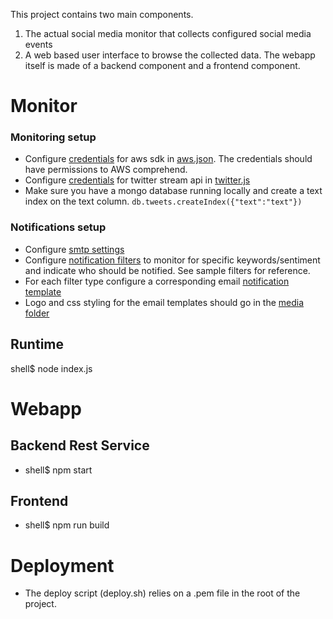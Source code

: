 This project contains two main components.
1. The actual social media monitor that collects configured social media events
2. A web based user interface to browse the collected data. The webapp itself is made of a backend component and a frontend component.


# Monitor

### Monitoring setup
- Configure [credentials](https://console.aws.amazon.com/iam/home) for aws sdk in [aws.json](monitor/configuration/aws.json). The credentials should have permissions to AWS comprehend.
- Configure [credentials](https://developer.twitter.com) for twitter stream api in [twitter.js](monitor/configuration/twitter.js)
- Make sure you have a mongo database running locally and create a text index on the text column. `db.tweets.createIndex({"text":"text"})`

### Notifications setup
- Configure [smtp settings](monitor/configuration/app.js)
- Configure [notification filters](monitor/configuration/notification-filters/) to monitor for specific keywords/sentiment and indicate who should be notified. See sample filters for reference.
- For each filter type configure a corresponding email [notification template](monitor/src/templates/notifications)
- Logo and css styling for the email templates should go in the [media folder](monitor/media/)

## Runtime
shell$ node index.js



# Webapp

## Backend Rest Service
- shell$ npm start

## Frontend
- shell$ npm run build


# Deployment
- The deploy script (deploy.sh) relies on a .pem file in the root of the project.